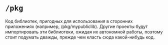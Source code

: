 # `/pkg`

Код библиотек, пригодных для использования в сторонних приложениях (например, /pkg/mypubliclib). Другие проекты будут импортировать эти библиотеки, ожидая их автономной работы, поэтому стоит подумать дважды, прежде чем класть сюда какой-нибудь код.